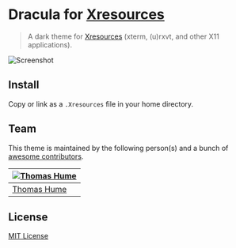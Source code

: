 # Dracula for [Xresources](http://xresources.github.io)

> A dark theme for [Xresources](http://xresources.github.io) (xterm, (u)rxvt, and other X11 applications).

![Screenshot](https://draculatheme.com/assets/img/screenshots/xresources.png)

## Install

Copy or link as a `.Xresources` file in your home directory.

## Team

This theme is maintained by the following person(s) and a bunch of [awesome contributors](https://github.com/dracula/xresources/graphs/contributors).

[![Thomas Hume](https://avatars3.githubusercontent.com/u/632292?v=3&s=70)](https://github.com/Aszarsha) |
--- |
[Thomas Hume](https://github.com/Aszarsha) |

## License

[MIT License](./LICENSE)
